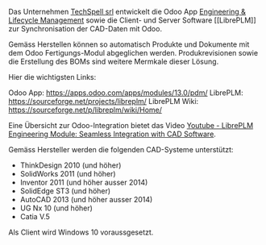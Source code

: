 Das Unternehmen [TechSpell srl](http://www.techspell.eu/) entwickelt die Odoo App [Engineering & Lifecycle Management](https://apps.odoo.com/apps/modules/13.0/pdm/) sowie die Client- und Server Software [[LibrePLM]] zur Synchronisation der CAD-Daten mit Odoo.

Gemäss Herstellen können so automatisch Produkte und Dokumente mit dem Odoo Fertigungs-Modul abgeglichen werden. Produkrevisionen sowie die Erstellung des BOMs sind weitere Mermkale dieser Lösung.

Hier die wichtigsten Links:

Odoo App: https://apps.odoo.com/apps/modules/13.0/pdm/
LibrePLM: https://sourceforge.net/projects/libreplm/
LibrePLM Wiki: https://sourceforge.net/p/libreplm/wiki/Home/

Eine Übersicht zur Odoo-Integration bietet das Video [Youtube - LibrePLM Engineering Module: Seamless Integration with CAD Software](https://www.youtube.com/watch?v=LDMXUpptkq4).

Gemäss Hersteller werden die folgenden CAD-Systeme unterstützt:

* ThinkDesign 2010 (und höher)
* SolidWorks 2011 (und höher)
* Inventor 2011 (und höher ausser 2014)
* SolidEdge ST3 (und höher)
* AutoCAD 2013 (und höher ausser 2014)
* UG Nx 10 (und höher)
* Catia V.5

Als Client wird Windows 10 voraussgesetzt.